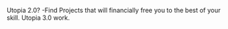Utopia 2.0? -Find Projects that will financially free you to the best of your skill.
Utopia 3.0 work.